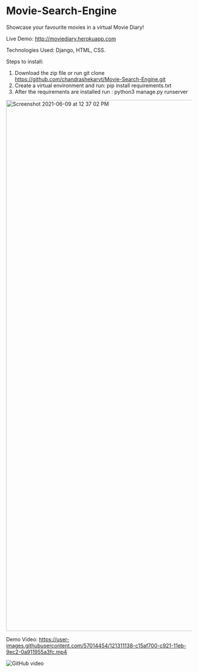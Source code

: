 # Movie-Search-Engine
Showcase your favourite movies in a virtual Movie Diary!

Live Demo: http://moviediary.herokuapp.com

Technologies Used: Django, HTML, CSS.

Steps to install:<br />
1. Download the zip file or run git clone https://github.com/chandrashekarvt/Movie-Search-Engine.git <br />
2. Create a virtual environment and run:  pip install requirements.txt<br />
3. After the requirements are installed run : python3 manage.py runserver<br />

<img width="1440" alt="Screenshot 2021-06-09 at 12 37 02 PM" src="https://user-images.githubusercontent.com/57014454/121309591-fc5c2b00-c91f-11eb-9cf1-376f4f6631d8.png">

Demo Video: 
https://user-images.githubusercontent.com/57014454/121311138-c15af700-c921-11eb-9ec2-0a911955a3fc.mp4

![GitHub video](https://user-images.githubusercontent.com/57014454/121322163-5e229200-c92c-11eb-9f7d-3d68b1e6e132.gif)

